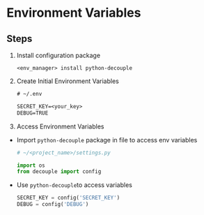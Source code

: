 # Environment Variables

## Steps

1. Install configuration package    
    ```cli 
    <env_manager> install python-decouple
    ```
2. Create Initial Environment Variables
    ```txt
    # ~/.env
    
    SECRET_KEY=<your_key>
    DEBUG=TRUE
    ```
   
3. Access Environment Variables

- Import `python-decouple` package in file to access env variables
   ```python
   # ~/<project_name>/settings.py
   
   import os
   from decouple import config
   ```
- Use `python-decouple`to access variables
   ```python
   SECRET_KEY = config('SECRET_KEY')
   DEBUG = config('DEBUG')
   ```
   
